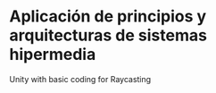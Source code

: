 # Aplicación de principios y arquitecturas de sistemas hipermedia
Unity with basic coding for Raycasting
